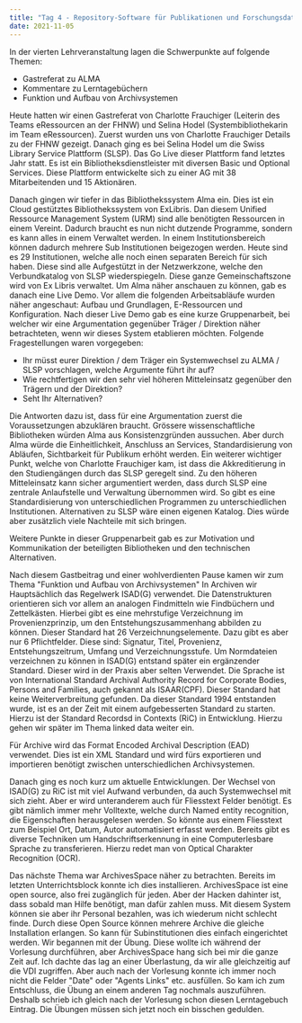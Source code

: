 ```yaml
---
title: "Tag 4 - Repository-Software für Publikationen und Forschungsdaten"
date: 2021-11-05
---
```


In der vierten Lehrveranstaltung lagen die Schwerpunkte auf folgende Themen:
- Gastreferat zu ALMA
- Kommentare zu Lerntagebüchern
- Funktion und Aufbau von Archivsystemen


Heute hatten wir einen Gastreferat von Charlotte Frauchiger (Leiterin des Teams eRessourcen an der FHNW) und Selina Hodel (Systembibliothekarin im Team eRessourcen). Zuerst wurden uns von Charlotte Frauchiger Details zu der FHNW gezeigt. Danach ging es bei Selina Hodel um die Swiss Library Service Plattform (SLSP). Das Go Live dieser Plattform fand letztes Jahr statt. Es ist ein Bibliotheksdienstleister mit diversen Basic und Optional Services. Diese Plattform entwickelte sich zu einer AG mit 38 Mitarbeitenden und 15 Aktionären.
 
Danach gingen wir tiefer in das Bibliothekssystem Alma
 ein. Dies ist ein Cloud gestütztes Bibliothekssystem von ExLibris. Dan diesem Unified Ressource Management System (URM) sind alle benötigten Ressourcen in einem Vereint. Dadurch braucht es nun nicht dutzende Programme, sondern es kann alles in einem Verwaltet werden. In einem Institutionsbereich können dadurch mehrere Sub Institutionen beigezogen werden. Heute sind es 29 Institutionen, welche alle noch einen separaten Bereich für sich haben. Diese sind alle Aufgestützt in der Netzwerkzone, welche den Verbundkatalog von SLSP wiederspiegeln. Diese ganze Gemeinschaftszone wird von Ex Libris verwaltet.
Um Alma näher anschauen zu können, gab es danach eine Live Demo. Vor allem die folgenden Arbeitsabläufe wurden näher angeschaut: Aufbau und Grundlagen, E-Ressourcen und Konfiguration. Nach dieser Live Demo gab es eine kurze Gruppenarbeit, bei welcher wir eine Argumentation gegenüber Träger / Direktion näher betrachteten, wenn wir dieses System etablieren möchten. Folgende Fragestellungen waren vorgegeben: 
 
 
-	Ihr müsst eurer Direktion / dem Träger ein Systemwechsel zu ALMA / SLSP vorschlagen, welche Argumente führt ihr auf?
-	Wie rechtfertigen wir den sehr viel höheren Mitteleinsatz gegenüber den Trägern und der Direktion?
-	Seht Ihr Alternativen?
 
 
Die Antworten dazu ist, dass für eine Argumentation zuerst die Voraussetzungen abzuklären braucht. Grössere wissenschaftliche Bibliotheken würden Alma aus Konsistenzgründen aussuchen.
Aber durch Alma würde die Einheitlichkeit, Anschluss an Services, Standardisierung von Abläufen, Sichtbarkeit für Publikum erhöht werden.
Ein weiterer wichtiger Punkt, welche von Charlotte Frauchiger kam, ist dass die Akkreditierung  in den Studiengängen durch das SLSP geregelt sind. 
Zu den höheren Mitteleinsatz kann sicher argumentiert werden, dass durch SLSP eine zentrale Anlaufstelle und Verwaltung übernommen wird. So gibt es eine Standardisierung von unterschiedlichen Programmen zu unterschiedlichen Institutionen.
Alternativen zu SLSP wäre einen eigenen Katalog. Dies würde aber zusätzlich viele Nachteile mit sich bringen.
 
Weitere Punkte in dieser Gruppenarbeit gab es zur Motivation und Kommunikation der beteiligten Bibliotheken und den technischen Alternativen.
 
Nach diesem Gastbeitrag und einer wohlverdienten Pause kamen wir zum Thema "Funktion und Aufbau von Archivsystemen"
In Archiven wir Hauptsächlich das Regelwerk ISAD(G) verwendet. Die Datenstrukturen orientieren sich vor allem an analogen Findmitteln wie Findbüchern und Zettelkästen. Hierbei gibt es eine mehrstufige Verzeichnung im Provenienzprinzip, um den Entstehungszusammenhang abbilden zu können. Dieser Standard hat 26 Verzeichnungselemente. Dazu gibt es aber nur 6 Pflichtfelder. Diese sind: Signatur, Titel, Provenienz, Entstehungszeitrum, Umfang und Verzeichnungsstufe. Um Normdateien verzeichnen zu können in ISAD(G) entstand später ein ergänzender Standard. Dieser wird in der Praxis aber selten Verwendet. Die Sprache ist von International Standard Archival Authority Record for Corporate Bodies, Persons and Families, auch gekannt als ISAAR(CPF).  Dieser Standard hat keine Weiterverbreitung gefunden. Da dieser Standard 1994 entstanden wurde, ist es an der Zeit mit einem aufgebesserten Standard zu starten. Hierzu ist der Standard Recordsd in Contexts (RiC) in Entwicklung.  Hierzu gehen wir später im Thema linked data weiter ein.
 
Für Archive wird das Format Encoded Archival Description  (EAD) verwendet. Dies ist ein XML Standard und wird fürs exportieren und importieren benötigt zwischen unterschiedlichen Archivsystemen. 

Danach ging es noch kurz um aktuelle Entwicklungen. Der Wechsel von ISAD(G) zu RiC ist mit viel Aufwand verbunden, da auch Systemwechsel mit sich zieht. Aber er wird unteranderem auch für Fliesstext Felder benötigt. Es gibt nämlich immer mehr Volltexte, welche durch Named entity recognition, die Eigenschaften herausgelesen werden. So könnte aus einem Fliesstext zum Beispiel Ort, Datum, Autor automatisiert erfasst werden. Bereits gibt es diverse Techniken um Handschriftserkennung in eine Computerlesbare Sprache zu transferieren. Hierzu redet man von Optical Charakter Recognition (OCR).

Das nächste Thema war ArchivesSpace näher zu betrachten. Bereits im letzten Unterrichtsblock konnte ich dies installieren. ArchivesSpace ist eine open source, also frei zugänglich für jeden. Aber der Hacken dahinter ist, dass sobald man Hilfe benötigt, man dafür zahlen muss. Mit diesem System können sie aber ihr Personal bezahlen, was ich wiederum nicht schlecht finde. Durch diese Open Source können mehrere Archive die gleiche Installation erlangen. So kann für Subinstitutionen dies einfach eingerichtet werden.
Wir begannen mit der Übung. Diese wollte ich während der Vorlesung durchführen, aber ArchivesSpace hang sich bei mir die ganze Zeit auf. Ich dachte das lag an einer Überlastung, da wir alle gleichzeitig auf die VDI zugriffen. Aber auch nach der Vorlesung konnte ich immer noch nicht die Felder "Date" oder "Agents Links" etc. ausfüllen. So kam ich zum Entschluss, die Übung an einem anderen Tag nochmals auszuführen. Deshalb schrieb ich gleich nach der Vorlesung schon diesen Lerntagebuch Eintrag. Die Übungen müssen sich jetzt noch ein bisschen gedulden.


